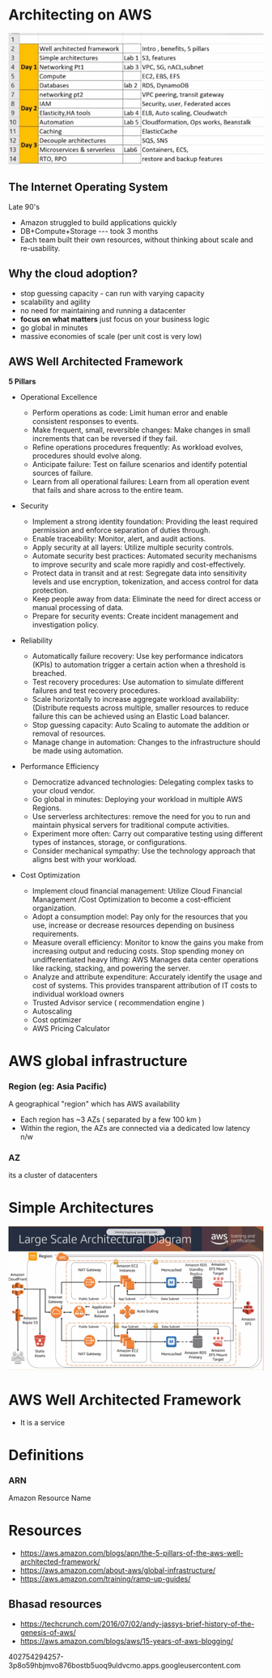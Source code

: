 # Architecting on AWS
![](../assets/aws-training-01.png)


## The Internet Operating System
Late 90's 

- Amazon struggled to build applications quickly
- DB+Compute+Storage --- took 3 months
- Each team built their own resources, without thinking about scale and re-usability.

## Why the cloud adoption?
- stop guessing capacity - can run with varying capacity
- scalability and agility
- no need for maintaining and running a datacenter
- **focus on what matters** just focus on your business logic
- go global in minutes
- massive economies of scale (per unit cost is very low)


## AWS Well Architected Framework

**5 Pillars**
- Operational Excellence
    - Perform operations as code: Limit human error and enable consistent responses to events.
    - Make frequent, small, reversible changes: Make changes in small increments that can be reversed if they fail.
    - Refine operations procedures frequently: As workload evolves,  procedures should evolve along.
    - Anticipate failure: Test on failure scenarios and identify potential sources of failure.
    - Learn from all operational failures: Learn from all operation event that fails and share across to the entire team.

- Security
    - Implement a strong identity foundation: Providing the least required permission and enforce separation of duties through.
    - Enable traceability: Monitor, alert, and audit actions.
    - Apply security at all layers: Utilize multiple security controls.
    - Automate security best practices: Automated security mechanisms to improve security and scale more rapidly and cost-effectively.
    - Protect data in transit and at rest: Segregate data into sensitivity levels and use encryption, tokenization, and access control for data protection.
    - Keep people away from data: Eliminate the need for direct access or manual processing of data.
    - Prepare for security events: Create incident management and investigation policy.

- Reliability
    - Automatically failure recovery: Use key performance indicators (KPIs) to automation trigger a certain action when a threshold is breached.
    - Test recovery procedures: Use automation to simulate different failures and test recovery procedures.
    - Scale horizontally to increase aggregate workload availability: (Distribute requests across multiple, smaller resources to reduce failure this can be achieved using an Elastic Load balancer.
    - Stop guessing capacity: Auto Scaling to automate the addition or removal of resources.
    - Manage change in automation: Changes to the infrastructure should be made using automation.

- Performance Efficiency
    - Democratize advanced technologies: Delegating complex tasks to your cloud vendor.
    - Go global in minutes: Deploying your workload in multiple AWS Regions.
    - Use serverless architectures: remove the need for you to run and maintain physical servers for traditional compute activities.
    - Experiment more often: Carry out comparative testing using different types of instances, storage, or configurations.
    - Consider mechanical sympathy: Use the technology approach that aligns best with your workload.

- Cost Optimization
    - Implement cloud financial management: Utilize Cloud Financial Management /Cost Optimization to become a cost-efficient organization.
    - Adopt a consumption model: Pay only for the resources that you use,  increase or decrease resources depending on business requirements.
    - Measure overall efficiency: Monitor to know the gains you make from increasing output and reducing costs.
    Stop spending money on undifferentiated heavy lifting: AWS Manages data center operations like racking, stacking, and powering the server.
    - Analyze and attribute expenditure: Accurately identify the usage and cost of systems. This provides transparent attribution of IT costs to individual workload owners
    - Trusted Advisor service ( recommendation engine )
    - Autoscaling
    - Cost optimizer
    - AWS Pricing Calculator


# AWS global infrastructure
### Region (eg: Asia Pacific)
A geographical "region" which has AWS availability

- Each region has ~3 AZs ( separated by a few 100 km )
- Within the region, the AZs are connected via a dedicated low latency n/w

### AZ 
its a cluster of datacenters

# Simple Architectures
![](../assets/aws-training-02.png)


# AWS Well Architected Framework
- It is a service


# Definitions
### ARN
Amazon Resource Name



# Resources
- https://aws.amazon.com/blogs/apn/the-5-pillars-of-the-aws-well-architected-framework/
- https://aws.amazon.com/about-aws/global-infrastructure/
- https://aws.amazon.com/training/ramp-up-guides/


## Bhasad resources
- https://techcrunch.com/2016/07/02/andy-jassys-brief-history-of-the-genesis-of-aws/
- https://aws.amazon.com/blogs/aws/15-years-of-aws-blogging/

402754294257-3p8o59hbjmvo876bostb5uoq9uldvcmo.apps.googleusercontent.com